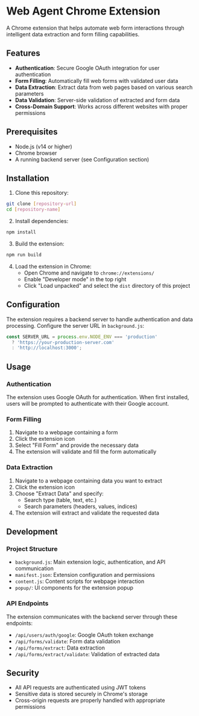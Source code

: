 # Web Agent Chrome Extension

A Chrome extension that helps automate web form interactions through intelligent data extraction and form filling capabilities.

## Features

- **Authentication**: Secure Google OAuth integration for user authentication
- **Form Filling**: Automatically fill web forms with validated user data
- **Data Extraction**: Extract data from web pages based on various search parameters
- **Data Validation**: Server-side validation of extracted and form data
- **Cross-Domain Support**: Works across different websites with proper permissions

## Prerequisites

- Node.js (v14 or higher)
- Chrome browser
- A running backend server (see Configuration section)

## Installation

1. Clone this repository:
```bash
git clone [repository-url]
cd [repository-name]
```

2. Install dependencies:
```bash
npm install
```

3. Build the extension:
```bash
npm run build
```

4. Load the extension in Chrome:
   - Open Chrome and navigate to `chrome://extensions/`
   - Enable "Developer mode" in the top right
   - Click "Load unpacked" and select the `dist` directory of this project

## Configuration

The extension requires a backend server to handle authentication and data processing. Configure the server URL in `background.js`:

```javascript
const SERVER_URL = process.env.NODE_ENV === 'production' 
  ? 'https://your-production-server.com'
  : 'http://localhost:3000';
```

## Usage

### Authentication

The extension uses Google OAuth for authentication. When first installed, users will be prompted to authenticate with their Google account.

### Form Filling

1. Navigate to a webpage containing a form
2. Click the extension icon
3. Select "Fill Form" and provide the necessary data
4. The extension will validate and fill the form automatically

### Data Extraction

1. Navigate to a webpage containing data you want to extract
2. Click the extension icon
3. Choose "Extract Data" and specify:
   - Search type (table, text, etc.)
   - Search parameters (headers, values, indices)
4. The extension will extract and validate the requested data

## Development

### Project Structure

- `background.js`: Main extension logic, authentication, and API communication
- `manifest.json`: Extension configuration and permissions
- `content.js`: Content scripts for webpage interaction
- `popup/`: UI components for the extension popup

### API Endpoints

The extension communicates with the backend server through these endpoints:

- `/api/users/auth/google`: Google OAuth token exchange
- `/api/forms/validate`: Form data validation
- `/api/forms/extract`: Data extraction
- `/api/forms/extract/validate`: Validation of extracted data

## Security

- All API requests are authenticated using JWT tokens
- Sensitive data is stored securely in Chrome's storage
- Cross-origin requests are properly handled with appropriate permissions